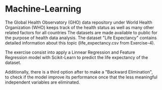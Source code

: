 # Machine-Learning

The Global Health Observatory (GHO) data repository under World Health Organization (WHO) keeps track of the health status as well as many other related factors for all countries The datasets are made available to public for the purpose of health data analysis. The dataset "Life Expectancy" contains detailed information about this topic (life_expectancy.csv from Exercise-4).

The exercise consist into apply a Linnear Regression and Feature Regression model with Scikit-Learn to predict the life expectancy of the dataset.

Additionally, there is a third option after to make a "Backward Elimination", to check if the model improve its performance once that the less meaningful independent variables are eliminated.

